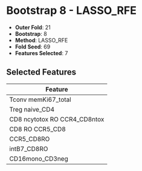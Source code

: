# Bootstrap 8 - LASSO_RFE

- **Outer Fold**: 21
- **Bootstrap**: 8
- **Method**: LASSO_RFE
- **Fold Seed**: 69
- **Features Selected**: 7

## Selected Features

| Feature |
|---------|
| Tconv memKi67_total |
| Treg naive_CD4 |
| CD8 ncytotox RO CCR4_CD8ntox |
| CD8 RO CCR5_CD8 |
| CCR5_CD8RO |
| intB7_CD8RO |
| CD16mono_CD3neg |
